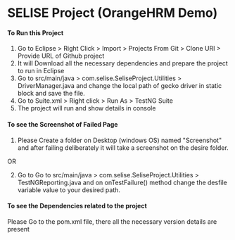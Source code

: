 # SELISE Project (OrangeHRM Demo)

#### To Run this Project

1. Go to Eclipse > Right Click > Import > Projects From Git > Clone URI > Provide URL of Github project
2. It will Download all the necessary dependencies and prepare the project to run in Eclipse
3. Go to src/main/java > com.selise.SeliseProject.Utilities > DriverManager.java  and change the local path of gecko driver in static block and save the file.
4. Go to Suite.xml > Right click > Run As > TestNG Suite
5. The project will run and show details in console

#### To see the Screenshot of Failed Page

1. Please Create a folder on Desktop (windows OS) named "Screenshot" and after failing deliberately it will take a screenshot on the desire folder.

OR

2. Go to Go to src/main/java > com.selise.SeliseProject.Utilities > TestNGReporting.java and on onTestFailure() method change the desfile variable value to your desired path.

#### To see the Dependencies related to the project

Please Go to the pom.xml file, there all the necessary version details are present
